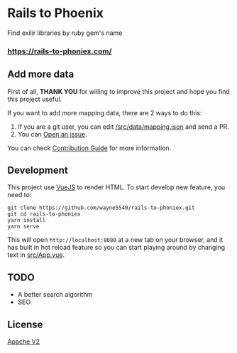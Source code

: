 # Rails to Phoenix

Find exilir libraries by ruby gem's name

### https://rails-to-phoniex.com/


## Add more data

First of all, **THANK YOU** for willing to improve this project and hope you find this project useful.

If you want to add more mapping data, there are 2 ways to do this:

1. If you are a git user, you can edit [/src/data/mapping.json](/src/data/mapping.json) and send a PR.
2. You can [Open an issue](https://github.com/wayne5540/rails-to-phoniex/issues/new?template=new_mapping.md&labels=add+mapping).

You can check [Contribution Guide](CONTRIBUTION_GUIDE.md) for more information.

## Development

This project use [VueJS](https://vuejs.org/) to render HTML. To start develop new feature, you need to:

```
git clone https://github.com/wayne5540/rails-to-phoniex.git
git cd rails-to-phoniex
yarn install
yarn serve
```

This will open `http://localhost:8080` at a new tab on your browser, and it has built in hot reload feature so you can start playing around by changing text in [src/App.vue](/src/App.vue).


## TODO

* A better search algorithm
* SEO

## License

[Apache V2](LICENSE)

